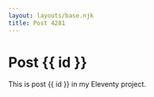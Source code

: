 ```yaml
---
layout: layouts/base.njk
title: Post 4281
---
```


# Post {{ id }}

This is post {{ id }} in my Eleventy project.
